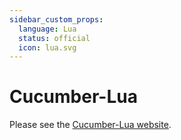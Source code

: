 ```yaml
---
sidebar_custom_props:
  language: Lua
  status: official
  icon: lua.svg
---
```


# Cucumber-Lua

Please see the [Cucumber-Lua website](https://github.com/cucumber/cucumber-lua).
